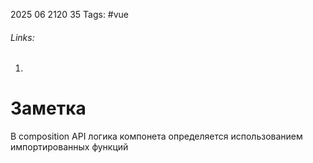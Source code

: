 2025 06 2120 35
Tags: #vue 
###### Links: 
1) 
# Заметка
В composition API логика компонета определяется использованием импортированных функций 